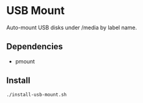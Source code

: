 # USB Mount

Auto-mount USB disks under /media by label name.

## Dependencies

- pmount

## Install

```shell
./install-usb-mount.sh
```

